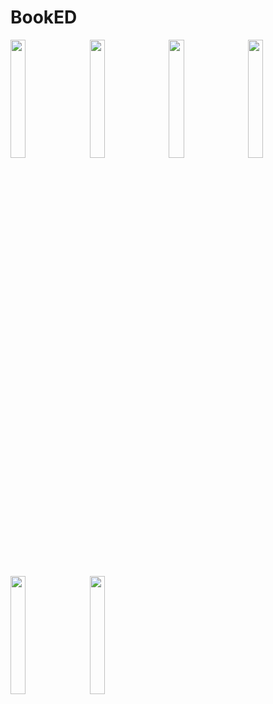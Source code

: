 # BookED
<img src="https://github.com/prabhavgupta/Final/blob/master/Screenshots/Screenshot_20170716-211315.png" width="22%"></img> &nbsp;&nbsp;
<img src="https://github.com/prabhavgupta/Final/blob/master/Screenshots/Screenshot_20170716-211306.png" width="22%"></img> &nbsp;&nbsp;
<img src="https://github.com/prabhavgupta/Final/blob/master/Screenshots/Screenshot_20170716-211300.png" width="22%"></img> &nbsp;&nbsp;
<img src="https://github.com/prabhavgupta/Final/blob/master/Screenshots/Screenshot_20170716-211253.png" width="22%"></img> &nbsp;&nbsp;
</br>
<img src="https://github.com/prabhavgupta/Final/blob/master/Screenshots/Screenshot_20170716-211223.png" width="22%"></img> &nbsp;&nbsp;
<img src="https://github.com/prabhavgupta/Final/blob/master/Screenshots/Screenshot_20170716-211143.png" width="22%"></img> &nbsp;&nbsp;

